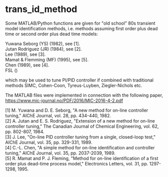 # trans_id_method

Some MATLAB/Python functions are given for "old school" 80s transient model identification methods, i.e. methods assuming first order plus dead time or second order plus dead time models:

Yuwana Seborg (YS) (1982), see [1].<br>
Jutan Rodriguez (JR) (1984), see [2].<br>
Lee (1989), see [3].<br>
Mamat & Flemming (MF) (1995), see [5].<br>
Chen (1989), see [4].<br>
FSL ()<br>

which may be used to tune PI/PID controller if combined with traditional methods SIMC, Cohen-Coon, Tyreus-Luyben, Ziegler-Nichols etc.

The MATLAB files were implemented in connection with the following paper,
https://www.mic-journal.no/PDF/2016/MIC-2016-4-2.pdf


[1] M. Yuwana and D. E. Seborg, "A new method for on-line controller tuning," AIChE
Journal, vol. 28, pp. 434-440, 1982.<br>
[2] A. Jutan and E. S. Rodriguez, "Extension of a new method for on-line controller
tuning," The Canadian Journal of Chemical Engineering, vol. 62, pp. 802-807, 1984.<br>
[3] J. Lee, "On-line PID controller tuning from a single, closed-loop test," AIChE
Journal, vol. 35, pp. 329-331, 1989.<br>
[4] C.-L. Chen, "A simple method for on-line identification and controller tuning,"
AIChE Journal, vol. 35, pp. 2037-2039, 1989. <br>
[5] R. Mamat and P. J. Fleming, "Method for on-line identification of a first order plus dead-time process model," Electronics Letters, vol. 31, pp. 1297-1298, 1995.

